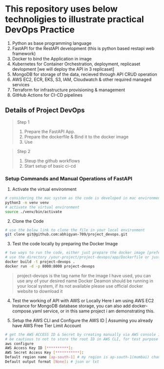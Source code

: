 # This repository uses below technoligies to illustrate practical DevOps Practice

1. Python as base programming language
2. FastAPI for the RestAPI development (this is python based restapi web framework)
3. Docker to bind the Application in image 
4. Kubernetes for Container Orchestration, deployment, replicaset devlopment [we will deploy the API in 3 replicaset]
5. MongoDB for storage of the data, recieved through API CRUD operation 
6. AWS EC2, ECR, EKS, S3, IAM, Cloudwatch & other required managed services
7. Terraform for infrastructure provisioning & management 
8. GitHub Actions for CI-CD pipelines 

## Details of Project DevOps

> Step 1
> 1. Prepare the FastAPI App.
> 2. Prepare the dockerfile & Bind it to the docker image
> 3. Use 

> Step 2
> 1. Steup the github workflows 
> 2. Start setup of basic ci-cd 


### Setup Commands and Manual Operations of FastAPI

1. Activate the virtual environment
```bash 
# considering the mac system as the code is developed in mac environment
python3 -m venv venv
# activate the virtual environment
source ./venv/bin/activate
```

2. Clone the Code
```bash 
# use the below link to clone the file in your local environment
git clone git@github.com:abhigyan-709/project_devops.git
```

3. Test the code locally by preparing the Docker Image
```bash 
# two ways to run the code, either just prepare the docker image [preferred way]
# use the directory /your-project/project-devops/app/Dockerfile or just make sure you are in dockerfile location
docker build -t project-devops .
docker run -d -p 8000:8000 project-devops
```

> project-devops is the tag name for the image I have used, you can use any of your desired name
> Docker Deamon should be running in your local system, if its not available please use official docker website to download it

4. Test the working of API with AWS or Locally
Here I am using AWS EC2 Instance for MongoDB database storage, you can also add docker-compose.yaml service, or in this same project i am demonstrating this.

5. Setup the AWS CLI and Configure the AWS ID | Assuming you already have AWS Free Tier Limit Account
```bash 
# get the AWS ACCESS ID & Secret by creating manually via AWS console in AWS IAM indentity center.
# be cautious to not to store the root ID in AWS CLI, for test purpose i have done so, and I have already reset those keys
aws configure
AWS Access Key ID [**********]:
AWS Secret Access Key [***********]:
Default region name [ap-south-1] # my region is ap-south-1(mumbai) change it accordingly
Default output format [None]: # json or txt
```

